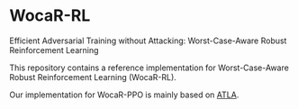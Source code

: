 # WocaR-RL
Efficient Adversarial Training without Attacking: Worst-Case-Aware Robust Reinforcement Learning

This repository contains a reference implementation for Worst-Case-Aware Robust Reinforcement Learning (WocaR-RL).

Our implementation for WocaR-PPO is mainly based on [ATLA](https://github.com/huanzhang12/ATLA_robust_RL).
